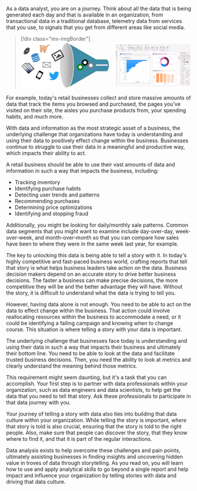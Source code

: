 As a data analyst, you are on a journey. Think about all the data that is being generated each day and that is available in an organization, from transactional data in a traditional database, telemetry data from services that you use, to signals that you get from different areas like social media.

> [!div class="mx-imgBorder"]
> [![abundance of data](../media/abundance-data-ss.png)](../media/abundance-data-ss.png#lightbox)

For example, today's retail businesses collect and store massive amounts of data that track the items you browsed and purchased, the pages you've visited on their site, the aisles you purchase products from, your spending habits, and much more.

With data and information as the most strategic asset of a business, the underlying challenge that organizations have today is understanding and using their data to positively effect change within the business. Businesses continue to struggle to use their data in a meaningful and productive way, which impacts their ability to act.

A retail business should be able to use their vast amounts of data and information in such a way that impacts the business, including: 

- Tracking inventory 
- Identifying purchase habits
- Detecting user trends and patterns
- Recommending purchases
- Determining price optimizations
- Identifying and stopping fraud 

Additionally, you might be looking for daily/monthly sale patterns. Common data segments that you might want to examine include day-over-day, week-over-week, and month-over-month so that you can compare how sales have been to where they were in the same week last year, for example.

The key to unlocking this data is being able to tell a story with it. In today's highly competitive and fast-paced business world, crafting reports that tell that story is what helps business leaders take action on the data. Business decision makers depend on an accurate story to drive better business decisions. The faster a business can make precise decisions, the more competitive they will be and the better advantage they will have. Without the story, it is difficult to understand what the data is trying to tell you.

However, having data alone is not enough. You need to be able to act on the data to effect change within the business. That action could involve reallocating resources within the business to accommodate a need, or it could be identifying a failing campaign and knowing when to change course. This situation is where telling a story with your data is important.

The underlying challenge that businesses face today is understanding and using their data in such a way that impacts their business and ultimately their bottom line. You need to be able to look at the data and facilitate trusted business decisions. Then, you need the ability to look at metrics and clearly understand the meaning behind those metrics.

This requirement might seem daunting, but it's a task that you can accomplish. Your first step is to partner with data professionals within your organization, such as data engineers and data scientists, to help get the data that you need to tell that story. Ask these professionals to participate in that data journey with you.

Your journey of telling a story with data also ties into building that data culture within your organization. While telling the story is important, *where* that story is told is also crucial, ensuring that the story is told to the right people. Also, make sure that people can discover the story, that they know where to find it, and that it is part of the regular interactions.

Data analysis exists to help overcome these challenges and pain points, ultimately assisting businesses in finding insights and uncovering hidden value in troves of data through storytelling. As you read on, you will learn how to use and apply analytical skills to go beyond a single report and help impact and influence your organization by telling stories with data and driving that data culture.
